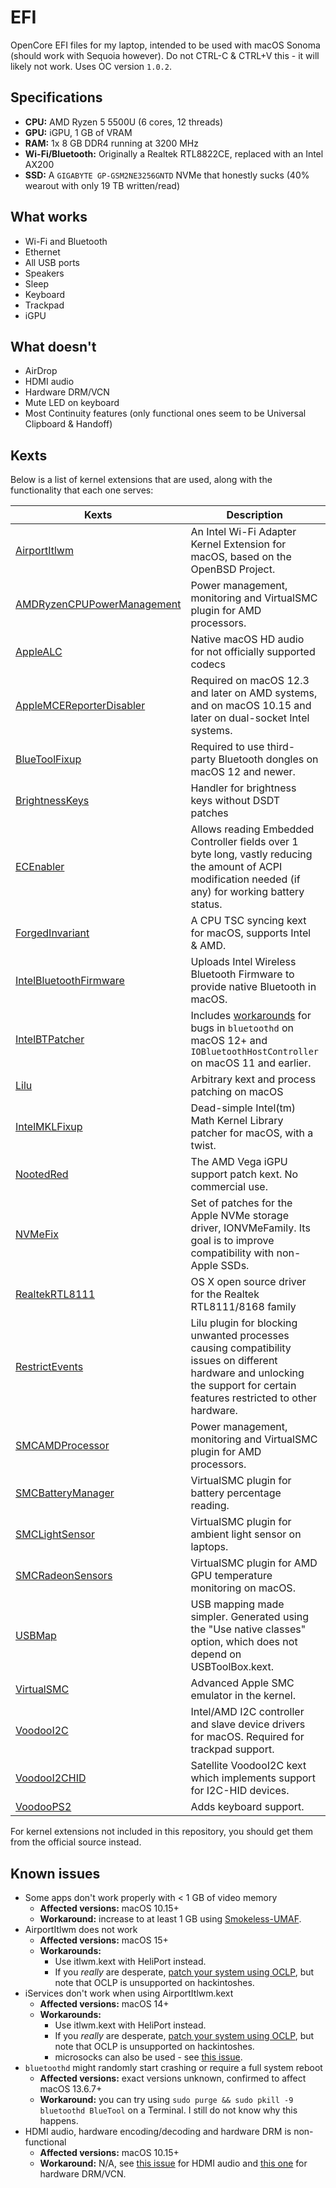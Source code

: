 # EFI
OpenCore EFI files for my laptop, intended to be used with macOS Sonoma (should work with Sequoia however). Do not CTRL-C & CTRL+V this - it will likely not work. Uses OC version `1.0.2`.

## Specifications
- **CPU:** AMD Ryzen 5 5500U (6 cores, 12 threads)
- **GPU:** iGPU, 1 GB of VRAM
- **RAM:** 1x 8 GB DDR4 running at 3200 MHz
- **Wi-Fi/Bluetooth:** Originally a Realtek RTL8822CE, replaced with an Intel AX200
- **SSD:** A `GIGABYTE GP-GSM2NE3256GNTD` NVMe that honestly sucks (40% wearout with only 19 TB written/read)

## What works
- Wi-Fi and Bluetooth
- Ethernet
- All USB ports
- Speakers
- Sleep
- Keyboard
- Trackpad
- iGPU

## What doesn't
- AirDrop
- HDMI audio
- Hardware DRM/VCN
- Mute LED on keyboard
- Most Continuity features (only functional ones seem to be Universal Clipboard & Handoff)

## Kexts
Below is a list of kernel extensions that are used, along with the functionality that each one serves:

| **Kexts**                                                                                                                 | **Description**                                                                                                                                                                                               | **Included** |
|---------------------------------------------------------------------------------------------------------------------------|---------------------------------------------------------------------------------------------------------------------------------------------------------------------------------------------------------------|--------------|
| [AirportItlwm](https://github.com/OpenIntelWireless/itlwm)                                                                | An Intel Wi-Fi Adapter Kernel Extension for macOS, based on the OpenBSD Project.                                                                                                                              | No           |
| [AMDRyzenCPUPowerManagement](https://github.com/trulyspinach/SMCAMDProcessor)                                             | Power management, monitoring and VirtualSMC plugin for AMD processors.                                                                                                                                        | Yes          |
| [AppleALC](https://github.com/Acidanthera/AppleALC)                                                                       | Native macOS HD audio for not officially supported codecs                                                                                                                                                     | Yes          |
| [AppleMCEReporterDisabler](https://github.com/acidanthera/bugtracker/files/3703498/AppleMCEReporterDisabler.kext.zip)     | Required on macOS 12.3 and later on AMD systems, and on macOS 10.15 and later on dual-socket Intel systems.                                                                                                   | Yes          |
| [BlueToolFixup](https://github.com/acidanthera/BrcmPatchRAM)                                                              | Required to use third-party Bluetooth dongles on macOS 12 and newer.                                                                                                                                          | Yes          |
| [BrightnessKeys](https://github.com/acidanthera/BrightnessKeys)                                                           | Handler for brightness keys without DSDT patches                                                                                                                                                              | Yes          |
| [ECEnabler](https://github.com/1Revenger1/ECEnabler)                                                                      | Allows reading Embedded Controller fields over 1 byte long, vastly reducing the amount of ACPI modification needed (if any) for working battery status.                                                       | Yes          |
| [ForgedInvariant](https://github.com/ChefKissInc/ForgedInvariant)                                                         | A CPU TSC syncing kext for macOS, supports Intel & AMD.                                                                                                                                                       | No           |
| [IntelBluetoothFirmware](https://github.com/OpenIntelWireless/IntelBluetoothFirmware)                                     | Uploads Intel Wireless Bluetooth Firmware to provide native Bluetooth in macOS.                                                                                                                               | Yes          |
| [IntelBTPatcher](https://github.com/OpenIntelWireless/IntelBluetoothFirmware)                                             | Includes [workarounds](https://openintelwireless.github.io/IntelBluetoothFirmware/FAQ.html#intelbtpatcher) for bugs in `bluetoothd` on macOS 12+ and `IOBluetoothHostController` on macOS 11 and earlier.      | Yes          |
| [Lilu](https://github.com/Acidanthera/Lilu)                                                                               | Arbitrary kext and process patching on macOS                                                                                                                                                                  | Yes          |
| [IntelMKLFixup](https://github.com/Carnations-Botanica/IntelMKLFixup)                                                     |  Dead-simple Intel(tm) Math Kernel Library patcher for macOS, with a twist. | Yes         |
| [NootedRed](https://github.com/ChefKissInc/NootedRed)                                                                     | The AMD Vega iGPU support patch kext. No commercial use.                                                                                                                                                      | No           |
| [NVMeFix](https://github.com/Acidanthera/NVMeFix)                                                                         | Set of patches for the Apple NVMe storage driver, IONVMeFamily. Its goal is to improve compatibility with non-Apple SSDs.                                                                                     | Yes          |
| [RealtekRTL8111](https://github.com/Mieze/RTL8111_driver_for_OS_X)                                                        | OS X open source driver for the Realtek RTL8111/8168 family                                                                                                                                                   | Yes          |
| [RestrictEvents](https://github.com/Acidanthera/RestrictEvents)                                                           | Lilu plugin for blocking unwanted processes causing compatibility issues on different hardware and unlocking the support for certain features restricted to other hardware.                                   | Yes          |
| [SMCAMDProcessor](https://github.com/trulyspinach/SMCAMDProcessor)                                                        | Power management, monitoring and VirtualSMC plugin for AMD processors.                                                                                                                                        | No           |
| [SMCBatteryManager](https://github.com/acidanthera/VirtualSMC)                                                            | VirtualSMC plugin for battery percentage reading.                                                                                                                                                             | Yes          |
| [SMCLightSensor](https://github.com/acidanthera/VirtualSMC)                                                               | VirtualSMC plugin for ambient light sensor on laptops.                                                                                                                                                        | Yes          |
| [SMCRadeonSensors](https://github.com/ChefKissInc/SMCRadeonSensors)                                                       | VirtualSMC plugin for AMD GPU temperature monitoring on macOS.                                                                                                                                                | Yes          |
| [USBMap](https://github.com/USBToolbox/tool)                                                                              | USB mapping made simpler. Generated using the "Use native classes" option, which does not depend on USBToolBox.kext.                                                                                          | Yes          |
| [VirtualSMC](https://github.com/Acidanthera/VirtualSMC)                                                                   | Advanced Apple SMC emulator in the kernel.                                                                                                                                                                    | Yes          |
| [VoodooI2C](https://github.com/VoodooI2C/VoodooI2C)                                                                       | Intel/AMD I2C controller and slave device drivers for macOS. Required for trackpad support.                                                                                                                   | Yes          |
| [VoodooI2CHID](https://github.com/VoodooI2C/VoodooI2C)                                                                    | Satellite VoodooI2C kext which implements support for I2C-HID devices.                                                                                                                                        | Yes          |
| [VoodooPS2](https://github.com/acidanthera/VoodooPS2)                                                                     | Adds keyboard support.                                                                                                                                                                                        | Yes          |

For kernel extensions not included in this repository, you should get them from the official source instead.

## Known issues
- Some apps don't work properly with < 1 GB of video memory
  - **Affected versions:** macOS 10.15+
  - **Workaround:** increase to at least 1 GB using [Smokeless-UMAF](https://github.com/DavidS95/Smokeless_UMAF).
- AirportItlwm does not work
  - **Affected versions:** macOS 15+
  - **Workarounds:**
    - Use itlwm.kext with HeliPort instead.
    - If you *really* are desperate, [patch your system using OCLP](https://github.com/OpenIntelWireless/itlwm/issues/1009), but note that OCLP is unsupported on hackintoshes. 
- iServices don't work when using AirportItlwm.kext
  - **Affected versions:** macOS 14+
  - **Workarounds:**
    - Use itlwm.kext with HeliPort instead.
    - If you *really* are desperate, [patch your system using OCLP](https://github.com/OpenIntelWireless/itlwm/issues/1009), but note that OCLP is unsupported on hackintoshes. 
    - microsocks can also be used - see [this issue](https://github.com/OpenIntelWireless/itlwm/issues/942).
- `bluetoothd` might randomly start crashing or require a full system reboot
  - **Affected versions:** exact versions unknown, confirmed to affect macOS 13.6.7+
  - **Workaround:** you can try using `sudo purge && sudo pkill -9 bluetoothd BlueTool` on a Terminal. I still do not know why this happens.
- HDMI audio, hardware encoding/decoding and hardware DRM is non-functional
  - **Affected versions:** macOS 10.15+
  - **Workaround:** N/A, see [this issue](https://github.com/ChefKissInc/NootedRed/issues/225) for HDMI audio and [this one](https://github.com/ChefKissInc/NootedRed/issues/28) for hardware DRM/VCN.
